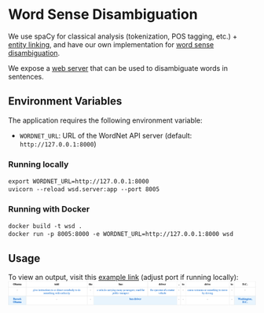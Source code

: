 # Word Sense Disambiguation

We use spaCy for classical analysis (tokenization, POS tagging, etc.) + 
[entity linking](https://pypi.org/project/spacy-entity-linker/), 
and have our own implementation for [word sense disambiguation](./wsd/word_sense_disambiguation.py).

We expose a [web server](./wsd/server.py) that can be used to disambiguate words in sentences.

## Environment Variables

The application requires the following environment variable:

- `WORDNET_URL`: URL of the WordNet API server (default: `http://127.0.0.1:8000`)

### Running locally

```shell
export WORDNET_URL=http://127.0.0.1:8000
uvicorn --reload wsd.server:app --port 8005 
```

### Running with Docker

```shell
docker build -t wsd .
docker run -p 8005:8000 -e WORDNET_URL=http://127.0.0.1:8000 wsd
```

## Usage

To view an output, visit this [example link](http://localhost:8000/disambiguate?text=Obama%20told%20the%20bus%20driver,%20to%20drive%20to%20D.C.&lang=en&output=html) (adjust port if running locally):
![Example of our system's output](assets/output-example.png)
